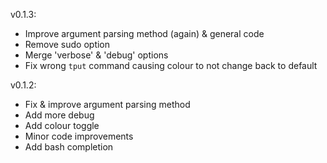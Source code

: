 v0.1.3:
+ Improve argument parsing method (again) & general code
+ Remove sudo option
+ Merge 'verbose' & 'debug' options
+ Fix wrong `tput` command causing colour to not change back to default

v0.1.2:
+ Fix & improve argument parsing method
+ Add more debug
+ Add colour toggle
+ Minor code improvements
+ Add bash completion
